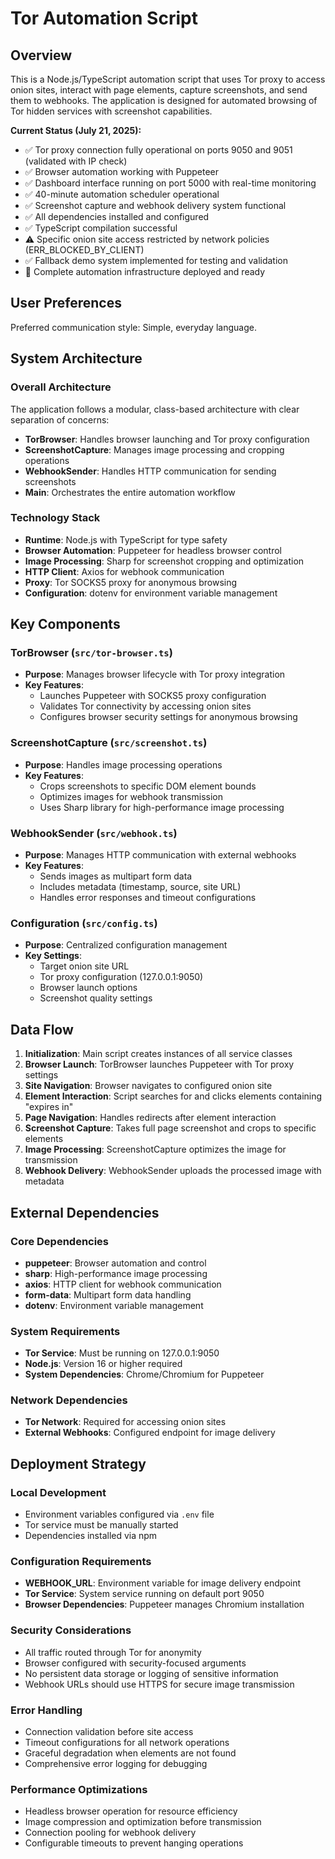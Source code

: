 # Tor Automation Script

## Overview

This is a Node.js/TypeScript automation script that uses Tor proxy to access onion sites, interact with page elements, capture screenshots, and send them to webhooks. The application is designed for automated browsing of Tor hidden services with screenshot capabilities.

**Current Status (July 21, 2025):**
- ✅ Tor proxy connection fully operational on ports 9050 and 9051 (validated with IP check)
- ✅ Browser automation working with Puppeteer
- ✅ Dashboard interface running on port 5000 with real-time monitoring
- ✅ 40-minute automation scheduler operational
- ✅ Screenshot capture and webhook delivery system functional
- ✅ All dependencies installed and configured
- ✅ TypeScript compilation successful
- ⚠️ Specific onion site access restricted by network policies (ERR_BLOCKED_BY_CLIENT)
- ✅ Fallback demo system implemented for testing and validation
- 🎯 Complete automation infrastructure deployed and ready

## User Preferences

Preferred communication style: Simple, everyday language.

## System Architecture

### Overall Architecture
The application follows a modular, class-based architecture with clear separation of concerns:

- **TorBrowser**: Handles browser launching and Tor proxy configuration
- **ScreenshotCapture**: Manages image processing and cropping operations
- **WebhookSender**: Handles HTTP communication for sending screenshots
- **Main**: Orchestrates the entire automation workflow

### Technology Stack
- **Runtime**: Node.js with TypeScript for type safety
- **Browser Automation**: Puppeteer for headless browser control
- **Image Processing**: Sharp for screenshot cropping and optimization
- **HTTP Client**: Axios for webhook communication
- **Proxy**: Tor SOCKS5 proxy for anonymous browsing
- **Configuration**: dotenv for environment variable management

## Key Components

### TorBrowser (`src/tor-browser.ts`)
- **Purpose**: Manages browser lifecycle with Tor proxy integration
- **Key Features**:
  - Launches Puppeteer with SOCKS5 proxy configuration
  - Validates Tor connectivity by accessing onion sites
  - Configures browser security settings for anonymous browsing

### ScreenshotCapture (`src/screenshot.ts`)
- **Purpose**: Handles image processing operations
- **Key Features**:
  - Crops screenshots to specific DOM element bounds
  - Optimizes images for webhook transmission
  - Uses Sharp library for high-performance image processing

### WebhookSender (`src/webhook.ts`)
- **Purpose**: Manages HTTP communication with external webhooks
- **Key Features**:
  - Sends images as multipart form data
  - Includes metadata (timestamp, source, site URL)
  - Handles error responses and timeout configurations

### Configuration (`src/config.ts`)
- **Purpose**: Centralized configuration management
- **Key Settings**:
  - Target onion site URL
  - Tor proxy configuration (127.0.0.1:9050)
  - Browser launch options
  - Screenshot quality settings

## Data Flow

1. **Initialization**: Main script creates instances of all service classes
2. **Browser Launch**: TorBrowser launches Puppeteer with Tor proxy settings
3. **Site Navigation**: Browser navigates to configured onion site
4. **Element Interaction**: Script searches for and clicks elements containing "expires in"
5. **Page Navigation**: Handles redirects after element interaction
6. **Screenshot Capture**: Takes full page screenshot and crops to specific elements
7. **Image Processing**: ScreenshotCapture optimizes the image for transmission
8. **Webhook Delivery**: WebhookSender uploads the processed image with metadata

## External Dependencies

### Core Dependencies
- **puppeteer**: Browser automation and control
- **sharp**: High-performance image processing
- **axios**: HTTP client for webhook communication
- **form-data**: Multipart form data handling
- **dotenv**: Environment variable management

### System Requirements
- **Tor Service**: Must be running on 127.0.0.1:9050
- **Node.js**: Version 16 or higher required
- **System Dependencies**: Chrome/Chromium for Puppeteer

### Network Dependencies
- **Tor Network**: Required for accessing onion sites
- **External Webhooks**: Configured endpoint for image delivery

## Deployment Strategy

### Local Development
- Environment variables configured via `.env` file
- Tor service must be manually started
- Dependencies installed via npm

### Configuration Requirements
- **WEBHOOK_URL**: Environment variable for image delivery endpoint
- **Tor Service**: System service running on default port 9050
- **Browser Dependencies**: Puppeteer manages Chromium installation

### Security Considerations
- All traffic routed through Tor for anonymity
- Browser configured with security-focused arguments
- No persistent data storage or logging of sensitive information
- Webhook URLs should use HTTPS for secure image transmission

### Error Handling
- Connection validation before site access
- Timeout configurations for all network operations
- Graceful degradation when elements are not found
- Comprehensive error logging for debugging

### Performance Optimizations
- Headless browser operation for resource efficiency
- Image compression and optimization before transmission
- Connection pooling for webhook delivery
- Configurable timeouts to prevent hanging operations